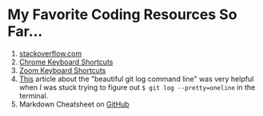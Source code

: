 # My Favorite Coding Resources So Far...
1. [stackoverflow.com](https://stackoverflow.com/)
1. [Chrome Keyboard Shortcuts](https://support.google.com/chrome/answer/157179?hl=en)
1. [Zoom Keyboard Shortcuts](https://support.zoom.us/hc/en-us/articles/205683899-Hot-Keys-and-Keyboard-Shortcuts-for-Zoom)
1. [This](https://medium.com/@qjli/daily-coding-tips-54-how-to-get-the-beautiful-git-log-in-command-line-6737d580b21f) article about the "beautiful git log command line" was very helpful when I was stuck trying to figure out ```$ git log --pretty=oneline``` in the terminal.
1. Markdown Cheatsheet on [GitHub](https://github.com/adam-p/markdown-here/wiki/Markdown-Cheatsheet#links)
